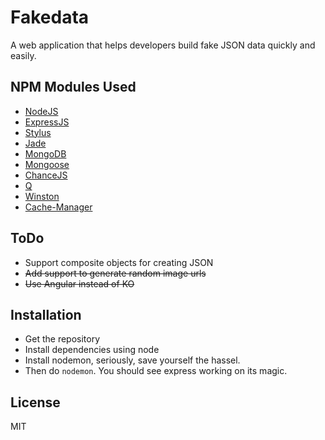 # Fakedata
A web application that helps developers build fake JSON data quickly and easily.

 NPM Modules Used
----
* [NodeJS](https://nodejs.org/)
* [ExpressJS](https://github.com/joemccann/dillinger/tree/master/plugins/dropbox/README.md)
* [Stylus](https://github.com/stylus/stylus)
* [Jade](http://jade-lang.com/)
* [MongoDB](https://www.mongodb.org/)
* [Mongoose](http://mongoosejs.com/)
* [ChanceJS](http://chancejs.com/)
* [Q](https://github.com/kriskowal/q)
* [Winston](https://github.com/winstonjs/winston)
* [Cache-Manager](https://www.npmjs.com/package/cache-manager)

ToDo
----
* Support composite objects for creating JSON
* ~~Add support to generate random image urls~~
* ~~Use Angular instead of KO~~

Installation
----

* Get the repository
* Install dependencies using node
* Install nodemon, seriously, save yourself the hassel.
* Then do `nodemon`. You should see express working on its magic. 

License
----

MIT

